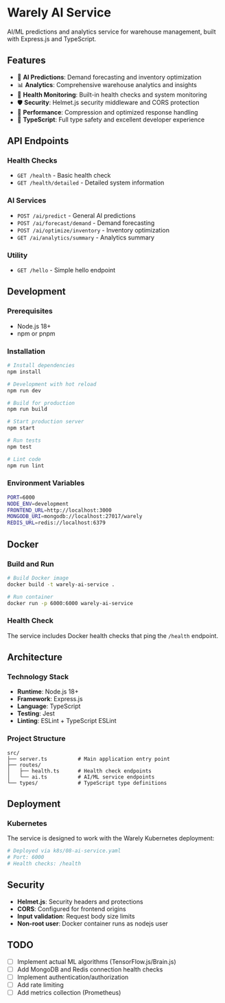 # Warely AI Service

AI/ML predictions and analytics service for warehouse management, built with Express.js and TypeScript.

## Features

- 🤖 **AI Predictions**: Demand forecasting and inventory optimization
- 📊 **Analytics**: Comprehensive warehouse analytics and insights
- 🔄 **Health Monitoring**: Built-in health checks and system monitoring
- 🛡️ **Security**: Helmet.js security middleware and CORS protection
- 🚀 **Performance**: Compression and optimized response handling
- 📝 **TypeScript**: Full type safety and excellent developer experience

## API Endpoints

### Health Checks

- `GET /health` - Basic health check
- `GET /health/detailed` - Detailed system information

### AI Services

- `POST /ai/predict` - General AI predictions
- `POST /ai/forecast/demand` - Demand forecasting
- `POST /ai/optimize/inventory` - Inventory optimization
- `GET /ai/analytics/summary` - Analytics summary

### Utility

- `GET /hello` - Simple hello endpoint

## Development

### Prerequisites

- Node.js 18+
- npm or pnpm

### Installation

```bash
# Install dependencies
npm install

# Development with hot reload
npm run dev

# Build for production
npm run build

# Start production server
npm start

# Run tests
npm test

# Lint code
npm run lint
```

### Environment Variables

```bash
PORT=6000
NODE_ENV=development
FRONTEND_URL=http://localhost:3000
MONGODB_URI=mongodb://localhost:27017/warely
REDIS_URL=redis://localhost:6379
```

## Docker

### Build and Run

```bash
# Build Docker image
docker build -t warely-ai-service .

# Run container
docker run -p 6000:6000 warely-ai-service
```

### Health Check

The service includes Docker health checks that ping the `/health` endpoint.

## Architecture

### Technology Stack

- **Runtime**: Node.js 18+
- **Framework**: Express.js
- **Language**: TypeScript
- **Testing**: Jest
- **Linting**: ESLint + TypeScript ESLint

### Project Structure

```
src/
├── server.ts          # Main application entry point
├── routes/
│   ├── health.ts      # Health check endpoints
│   └── ai.ts          # AI/ML service endpoints
└── types/             # TypeScript type definitions
```

## Deployment

### Kubernetes

The service is designed to work with the Warely Kubernetes deployment:

```yaml
# Deployed via k8s/08-ai-service.yaml
# Port: 6000
# Health checks: /health
```

## Security

- **Helmet.js**: Security headers and protections
- **CORS**: Configured for frontend origins
- **Input validation**: Request body size limits
- **Non-root user**: Docker container runs as nodejs user

## TODO

- [ ] Implement actual ML algorithms (TensorFlow.js/Brain.js)
- [ ] Add MongoDB and Redis connection health checks
- [ ] Implement authentication/authorization
- [ ] Add rate limiting
- [ ] Add metrics collection (Prometheus)
